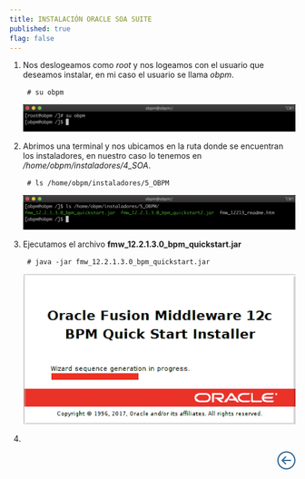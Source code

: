 ```yaml
---
title: INSTALACIÓN ORACLE SOA SUITE
published: true
flag: false 
---
```


1. Nos deslogeamos como *root* y nos logeamos con el usuario que deseamos instalar, en mi caso el usuario se llama *obpm*.

        # su obpm

    ![obpm_1](../assets/obpm/centos/obpm/obpm_1.png)

2. Abrimos una terminal y nos ubicamos en la ruta donde se encuentran los instaladores, en nuestro caso lo tenemos en */home/obpm/instaladores/4_SOA*.

        # ls /home/obpm/instaladores/5_OBPM

    ![obpm_2](../assets/obpm/centos/obpm/obpm_2.png)

3. Ejecutamos el archivo **fmw_12.2.1.3.0_bpm_quickstart.jar**

        # java -jar fmw_12.2.1.3.0_bpm_quickstart.jar

    ![obpm_3](../assets/obpm/centos/obpm/obpm_3.png)

4. 

<div align="right">
    <a href="obpm-centos-install">
        <img src="../assets/icons/boton-back.png" title="Instalación OBPM Centos"  />
    </a>
</div>